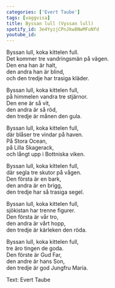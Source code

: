 ```yaml
---
categories: ['Evert Taube']
tags: [vaggvisa]
title: Byssan lull (Vyssan lull)
spotify_id: 3e4YyzjCPnJkw8NwMFuNfd
youtube_id:
---
```


Byssan lull, koka kittelen full.  
Det kommer tre vandringsmän på vägen.  
Den ena han är halt,  
den andra han är blind,  
och den tredje har trasiga kläder.

Byssan lull, koka kittelen full,  
på himmelen vandra tre stjärnor.  
Den ene är så vit,  
den andra är så röd,  
den tredje är månen den gula.

Byssan lull, koka kittelen full,  
där blåser tre vindar på haven.  
På Stora Ocean,  
på Lilla Skagerack,  
och långt upp i Bottniska viken.

Byssan lull, koka kittelen full,  
där segla tre skutor på vågen.  
Den första är en bark,  
den andra är en brigg,  
den tredje har så trasiga segel.

Byssan lull, koka kittelen full,  
sjökistan har trenne figurer.  
Den första är vår tro,  
den andra är vårt hopp,  
den tredje är kärleken den röda.

Byssan lull, koka kittelen full,  
tre äro tingen de goda.  
Den förste är Gud Far,  
den andre är hans Son,  
den tredje är god Jungfru Maria.


Text: Evert Taube
